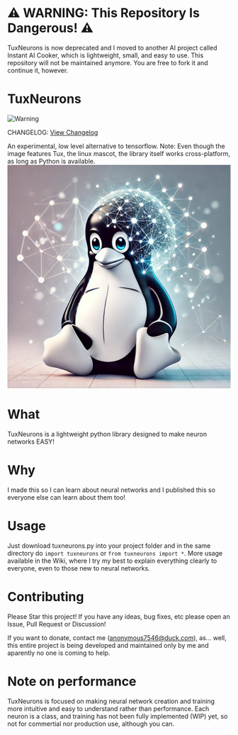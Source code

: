 # ⚠️ WARNING: This Repository Is Dangerous! ⚠️
TuxNeurons is now deprecated and I moved to another AI project called Instant AI Cooker, which is lightweight, small, and easy to use. This repository will not be maintained anymore. You are free to fork it and continue it, however.

# TuxNeurons
![Warning](https://img.shields.io/badge/WARNING-Danger-red)

CHANGELOG: [View Changelog](CHANGELOG.md)

An experimental, low level alternative to tensorflow. Note: Even though the image features Tux, the linux mascot, the library itself works cross-platform, as long as Python is available.
![TuxNeurons Image](media/image.webp)

# What
TuxNeurons is a lightweight python library designed to make neuron networks EASY!

# Why
I made this so I can learn about neural networks and I published this so everyone else can learn about them too!

# Usage
Just download tuxneurons.py into your project folder and in the same directory do `import tuxneurons` or `from tuxneurons import *`. More usage available in the Wiki, where I try my best to explain everything clearly to everyone, even to those new to neural networks.

# Contributing
Please Star this project! If you have any ideas, bug fixes, etc please open an Issue, Pull Request or Discussion!

If you want to donate, contact me (anonymous7546@duck.com), as... well, this entire project is being developed and maintained only by me and aparently no one is coming to help.

# Note on performance
TuxNeurons is focused on making neural network creation and training more intuitive and easy to understand rather than performance. Each neuron is a class, and training has not been fully implemented (WIP) yet, so not for commertial nor production use, although you can.
